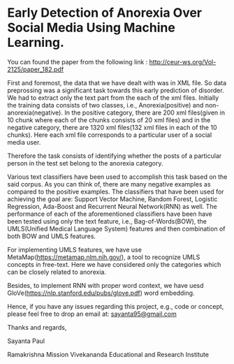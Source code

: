 # Early Detection of Anorexia Over Social Media Using Machine Learning.
You can found the paper from the following link : 
http://ceur-ws.org/Vol-2125/paper_182.pdf

First and foremost, the data that we have dealt with was in XML file. So data preprossing was a significant task towards this early prediction of disorder. We had to extract only the text part from the each of the xml files. Initially the training data consists of two classes, i.e., Anorexia(positive) and non-anorexia(negative). In the positive category, there are 200 xml files(given in 10 chunk where each of the chunks consists of 20 xml files) and in the negative category, there are 1320 xml files(132 xml files in each of the 10 chunks). Here each xml file corresponds to a particular user of a social media user.

Therefore the task consists of identifying whether the posts of a particular person in the test set belong to the anorexia category.

Various text classifiers have been used to accomplish this task based on the said corpus. As you can think of, there are many negative examples as compared to the positive examples. The classifiers that have been used for achieving the goal are:  Support Vector Machine, Random Forest, Logistic Regression, Ada-Boost and Recurrent Neural Network(RNN) as well. The performance of each of the aforementioned classifiers have been have been tested using only the text feature, i.e., Bag-of-Words(BOW), the UMLS(Unified Medical Language System) features and then combination of both BOW and UMLS features.

For implementing UMLS features, we have use MetaMap(https://metamap.nlm.nih.gov/), a tool to recognize UMLS concepts in free-text. Here we have considered only the categories which can be closely related to anorexia. 

Besides, to implement RNN with proper word context, we have uesd GloVe(https://nlp.stanford.edu/pubs/glove.pdf) word embedding.

Hence, if you have any issues regarding this project, e.g., code or concept, please feel free to drop an email at:  sayanta95@gmail.com

Thanks and regards,

Sayanta Paul

Ramakrishna Mission Vivekananda Educational and Research Institute
